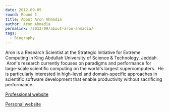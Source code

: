 ```yaml
---
date: 2012-09-05
round: Round 1
title: About Aron Ahmadia
author: Aron Ahmadia
permalink: /2012/09/about-aron-ahmadia/
tags:
  - Biography
---
```

Aron is a Research Scientist at the Strategic Initiative for Extreme Computing in King Abdullah University of Science & Technology, Jeddah.  Aron's research currently focuses on paradigms and performance for large-scale scientific computing on the world's largest supercomputers.  He is particularly interested in high-level and domain-specific approaches in scientific software development that enable productivity without sacrificing performance.

[Professional website][1]

[Personal website][2]

[  
][2]

 [1]: http://ksl.kaust.edu.sa/Pages/AronAhmadia.aspx "Professional Website"
 [2]: http://aron.ahmadia.net "Personal website"
